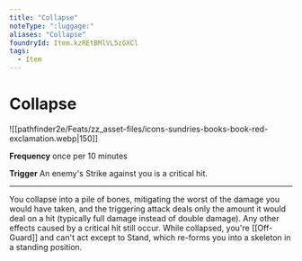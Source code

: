 ```yaml
---
title: "Collapse"
noteType: ":luggage:"
aliases: "Collapse"
foundryId: Item.kzREtBMlVL5zGXCl
tags:
  - Item
---
```


# Collapse
![[pathfinder2e/Feats/zz_asset-files/icons-sundries-books-book-red-exclamation.webp|150]]

**Frequency** once per 10 minutes

**Trigger** An enemy's Strike against you is a critical hit.

* * *

You collapse into a pile of bones, mitigating the worst of the damage you would have taken, and the triggering attack deals only the amount it would deal on a hit (typically full damage instead of double damage). Any other effects caused by a critical hit still occur. While collapsed, you're [[Off-Guard]] and can't act except to Stand, which re-forms you into a skeleton in a standing position.
